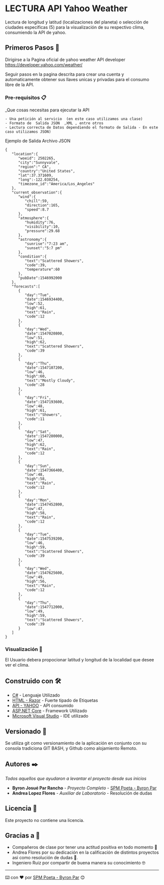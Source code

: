 # LECTURA API Yahoo Weather

Lectura de longitud y latitud (localizaciones del planeta) o selección de ciudades especificas (5) para la visualización de su respectivo clima, consumiendo la API de yahoo. 

## Primeros Pasos 🚀

Dirigirse a la Pagina oficial de yahoo weather API developer https://developer.yahoo.com/weather/

Seguir pasos en la pagina descrita para crear una cuenta y automaticamente obtener sus llaves unicas y privadas para el consumo libre de la API.


### Pre-requisitos 📋

_Que cosas necesitas para ejecutar la API

```
- Una petición al servicio  (en este caso utilizamos una clase)
- Formato de  Salida JSON  ,XML , entre otros
- Lectura correcta de Datos dependiendo el formato de Salida - En este caso utilizamos JSON)
```
Ejemplo de Salida Archivo JSON

```
{
   "location":{
      "woeid": 2502265,
      "city":"Sunnyvale",
      "region":" CA",
      "country":"United States",
      "lat":37.371609,
      "long":-122.038254,
      "timezone_id":"America/Los_Angeles"
   },
   "current_observation":{
      "wind":{
         "chill":59,
         "direction":165,
         "speed":8.7
      },
      "atmosphere":{
         "humidity":76,
         "visibility":10,
         "pressure":29.68
      },
      "astronomy":{
         "sunrise":"7:23 am",
         "sunset":"5:7 pm"
      },
      "condition":{
         "text":"Scattered Showers",
         "code":39,
         "temperature":60
      },
      "pubDate":1546992000
   },
   "forecasts":[
      {
         "day":"Tue",
         "date":1546934400,
         "low":52,
         "high":61,
         "text":"Rain",
         "code":12
      },
      {
         "day":"Wed",
         "date":1547020800,
         "low":51,
         "high":62,
         "text":"Scattered Showers",
         "code":39
      },
      {
         "day":"Thu",
         "date":1547107200,
         "low":46,
         "high":60,
         "text":"Mostly Cloudy",
         "code":28
      },
      {
         "day":"Fri",
         "date":1547193600,
         "low":48,
         "high":61,
         "text":"Showers",
         "code":11
      },
      {
         "day":"Sat",
         "date":1547280000,
         "low":47,
         "high":62,
         "text":"Rain",
         "code":12
      },
      {
         "day":"Sun",
         "date":1547366400,
         "low":48,
         "high":58,
         "text":"Rain",
         "code":12
      },
      {
         "day":"Mon",
         "date":1547452800,
         "low":47,
         "high":58,
         "text":"Rain",
         "code":12
      },
      {
         "day":"Tue",
         "date":1547539200,
         "low":46,
         "high":59,
         "text":"Scattered Showers",
         "code":39
      },
      {
         "day":"Wed",
         "date":1547625600,
         "low":49,
         "high":56,
         "text":"Rain",
         "code":12
      },
      {
         "day":"Thu",
         "date":1547712000,
         "low":49,
         "high":59,
         "text":"Scattered Showers",
         "code":39
      }
   ]
}
```

### Visualización 🔧

El Usuario debera propocionar latitud y longitud de la localidad que desee ver el clima.





## Construido con 🛠️



* [C#](https://docs.microsoft.com/en-us/dotnet/csharp/) - Lenguaje Utilizado
* [HTML - Razor](https://docs.microsoft.com/en-us/aspnet/core/mvc/views/razor?view=aspnetcore-3.1) - Fuerte tipado de Etiquetas
* [API - YAHOO](https://developer.yahoo.com/weather/documentation.html) - API consumido
* [ASP.NET Core](https://docs.microsoft.com/en-us/aspnet/core/?view=aspnetcore-3.1) - Framework Utilizado
* [Microsoft Visual Studio](https://visualstudio.microsoft.com/es/vs/) - IDE utilizado


## Versionado 📌

Se utiliza git como versionamiento de la aplicación en conjunto con su consola tradiciona GIT BASH, y Github como alojamiento Remoto.

## Autores ✒️

_Todos aquellos que ayudaron a levantar el proyecto desde sus inicios_

* **Byron Josué Par Rancho** - *Proyecto Completo* - [SPM Poeta - Byron Par](https://github.com/ByronPar)
* **Andrea Lopez Flores** - *Auxiliar de Laboratorio* - Resolución de dudas

## Licencia 📄

Este proyecto no contiene una licencia.

## Gracias a 🎁

* Compañeros de clase por tener una actitud positiva en todo momento  📢
* Andrea Flores por su dedicación en la calificación de distintos proyectos asi como resolución de dudas 🍺. 
* Ingeniero Ruiz por compartir de buena manera su conocimiento 🤓



---
⌨️ con ❤️ por [SPM Poeta - Byron Par](https://github.com/ByronPar) 😊
